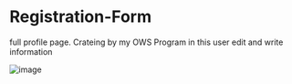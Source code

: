 # Registration-Form

full profile page. Crateing by my OWS Program
in this user edit and write information

![image](https://github.com/yash131120/Registration-Form/assets/139432375/f2af29f3-49d7-4f10-a771-d737fe48ee0f)
